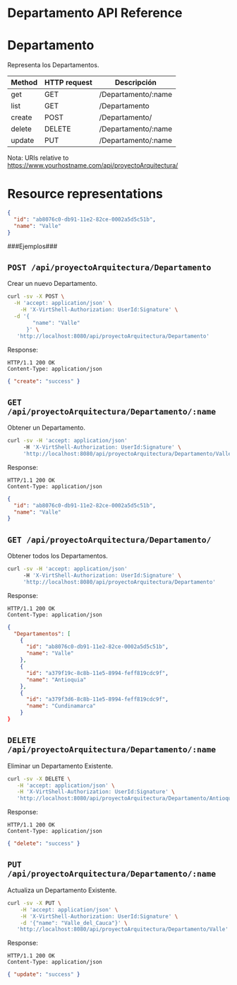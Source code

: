 Departamento API Reference
====================

Departamento
====
Representa los Departamentos.

| Method | HTTP request | Descripción |
| --- | --- | ---- |
| get | GET | /Departamento/:name | Obtiene un Departamento por ID. |
| list | GET | /Departamento | Obtiene una lista de Departamentos. |
| create | POST | /Departamento/ | Ingresar un nuevo Departamento. |
| delete | DELETE | /Departamento/:name | Elimina un Departamento Existente. |
| update | PUT | /Departamento/:name | Actualiza un Departamento Existente. |

Nota:
URIs relative to https://www.yourhostname.com/api/proyectoArquitectura/

Resource representations
========================
```json
{
  "id": "ab8076c0-db91-11e2-82ce-0002a5d5c51b",
  "name": "Valle"
}
```

###Ejemplos###

`POST /api/proyectoArquitectura/Departamento`
--------------------------------------------

Crear un nuevo Departamento.

```sh
curl -sv -X POST \
  -H 'accept: application/json' \
    -H 'X-VirtShell-Authorization: UserId:Signature' \
  -d '{ 
        "name": "Valle"
      }' \
   'http://localhost:8080/api/proyectoArquitectura/Departamento'
```

Response:
```
HTTP/1.1 200 OK
Content-Type: application/json
```
```json
{ "create": "success" }
```

`GET /api/proyectoArquitectura/Departamento/:name`
----------------------------------------------

Obtener un Departamento.

```sh
curl -sv -H 'accept: application/json' 
     -H 'X-VirtShell-Authorization: UserId:Signature' \ 
     'http://localhost:8080/api/proyectoArquitectura/Departamento/Valle'
```

Response:
```
HTTP/1.1 200 OK
Content-Type: application/json
```
```json
{
  "id": "ab8076c0-db91-11e2-82ce-0002a5d5c51b",
  "name": "Valle"
}
```

`GET /api/proyectoArquitectura/Departamento/`
----------------------------------------------

Obtener todos los Departamentos.

```sh
curl -sv -H 'accept: application/json' 
     -H 'X-VirtShell-Authorization: UserId:Signature' \ 
     'http://localhost:8080/api/proyectoArquitectura/Departamento'
```

Response:
```
HTTP/1.1 200 OK
Content-Type: application/json
```
```json
{
  "Departamentos": [
    {
      "id": "ab8076c0-db91-11e2-82ce-0002a5d5c51b",
      "name": "Valle"
    },
    {
      "id": "a379f19c-8c8b-11e5-8994-feff819cdc9f",
      "name": "Antioquia"
    },
    {
      "id": "a379f3d6-8c8b-11e5-8994-feff819cdc9f",
      "name": "Cundinamarca"
    }
}
```

`DELETE /api/proyectoArquitectura/Departamento/:name`
----------------------------------------------
Eliminar un Departamento Existente.

```sh
curl -sv -X DELETE \
   -H 'accept: application/json' \
   -H 'X-VirtShell-Authorization: UserId:Signature' \
   'http://localhost:8080/api/proyectoArquitectura/Departamento/Antioquia'
```

Response:
```
HTTP/1.1 200 OK
Content-Type: application/json
```
```json
{ "delete": "success" }
```

`PUT /api/proyectoArquitectura/Departamento/:name`
----------------------------------------------

Actualiza un Departamento Existente.

```sh
curl -sv -X PUT \
	-H 'accept: application/json' \
   	-H 'X-VirtShell-Authorization: UserId:Signature' \
	-d '{"name": "Valle_del_Cauca"}' \
   'http://localhost:8080/api/proyectoArquitectura/Departamento/Valle'
```

Response:
```
HTTP/1.1 200 OK
Content-Type: application/json
```
```json
{ "update": "success" }
```
